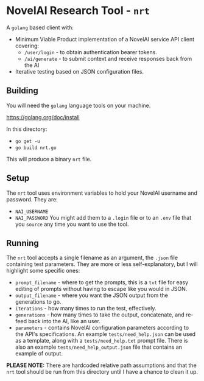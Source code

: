 NovelAI Research Tool - `nrt`
=============================
A `golang` based client with:
* Minimum Viable Product implementation of a NovelAI service API client
  covering:
  - `/user/login` - to obtain authentication bearer tokens.
  - `/ai/generate` - to submit context and receive responses back from the AI
* Iterative testing based on JSON configuration files.  

Building
--------
You will need the `golang` language tools on your machine.

https://golang.org/doc/install

In this directory:
  * `go get -u`
  * `go build nrt.go`

This will produce a binary `nrt` file.

Setup
-----
The `nrt` tool uses environment variables to hold your NovelAI username and
password.  They are:
  * `NAI_USERNAME`
  * `NAI_PASSWORD`
You might add them to a `.login` file or to an `.env` file that you `source` any time you want to use the tool.

Running
-------
The `nrt` tool accepts a single filename as an argument, the `.json` file containing test parameters. They are more or
less self-explanatory, but I will highlight some specific ones:
  * `prompt_filename` - where to get the prompts, this is a `txt` file for easy editing of prompts without having to
escape like you would in JSON.
  * `output_filename` - where you want the JSON output from the generations to go.
  * `iterations` - how many times to run the test, effectively.
  * `generations` - how many times to take the output, concatenate, and re-feed back into the AI, like an user.
  * `parameters` - contains NovelAI configuration parameters according to the API's specifications.
An example `tests/need_help.json` can be used as a template, along with a `tests/need_help.txt` prompt file.
There is also an example `tests/need_help_output.json` file that contains an example of output.
    
**PLEASE NOTE:** There are hardcoded relative path assumptions and that the `nrt` tool should be run from this directory until I have a chance to clean it up.